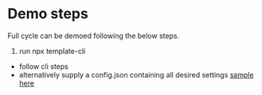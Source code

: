 # Demo steps

Full cycle can be demoed following the below steps.

1. run npx template-cli 
  - follow cli steps 
  - alternatively supply a config.json containing all desired settings [sample here](TODO:implement_this)

